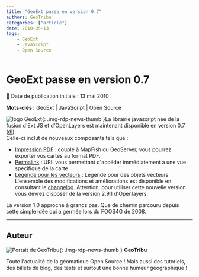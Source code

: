 ```yaml
---
title: "GeoExt passe en version 0.7"
authors: GeoTribu
categories: ["article"]
date: 2010-05-13
tags: 
    - GeoExt
    - JavaScript
    - Open Source
---
```


# GeoExt passe en version 0.7

:calendar: Date de publication initiale : 13 mai 2010

**Mots-clés :** GeoExt | JavaScript | Open Source

![logo GeoExt](https://cdn.geotribu.fr/img/logos-icones/logiciels_librairies/geoext.png "logo GeoExt"){: .img-rdp-news-thumb }La librairie javascript née de la fusion d'Ext JS et d'OpenLayers est maintenant disponible en version 0.7 ([dl](http://trac.geoext.org/attachment/wiki/Download/GeoExt-release-0.7.zip)).  
Celle-ci inclut de nouveaux composants tels que :

* [Impression PDF](http://dev.geoext.org/trunk/geoext/examples/print-page.html) : couplé à MapFish ou GeoServer, vous pourrez exporter vos cartes au format PDF.
* [Permalink](http://dev.geoext.org/trunk/geoext/examples/permalink.html) : URL vous permettant d'accéder immédiatement à une vue spécifique de la carte
* [Légende pour les vecteurs](http://dev.geoext.org/trunk/geoext/examples/vector-legend.html) : Légende pour des objets vecteurs
L'ensemble des modifications et améliorations est disponible en consultant le [changelog](http://trac.geoext.org/wiki/Release/0.7/Notes). Attention, pour utiliser cette nouvelle version vous devrez disposer de la version 2.9.1 d'Openlayers.

La version 1.0 approche à grands pas. Que de chemin parcouru depuis cette simple idée qui a germée lors du FOOS4G de 2008.

----

## Auteur

![Portait de GeoTribu](https://cdn.geotribu.fr/img/internal/charte/geotribu_logo_64x64.png){: .img-rdp-news-thumb }
**GeoTribu**

Toute l'actualité de la géomatique Open Source ! Mais aussi des tutoriels, des billets de blog, des tests et surtout une bonne humeur géographique !
